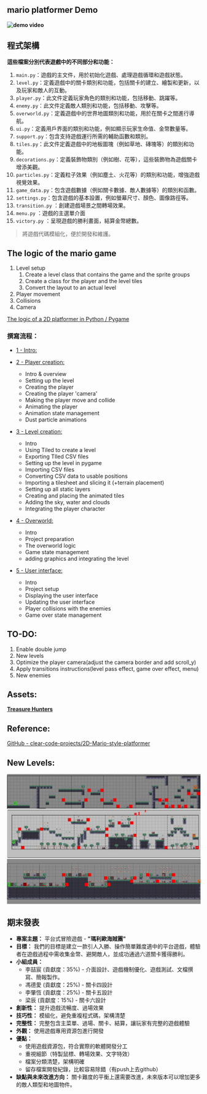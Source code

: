 ## mario platformer Demo
****![demo video](https://github.com/RoyLee1224/mario-platformer/blob/main/10%20-%20victory/graphics/demo/demo.gif)****

## 程式架構

**這些檔案分別代表遊戲中的不同部分和功能：**

1. `main.py`：遊戲的主文件，用於初始化遊戲、處理遊戲循環和遊戲狀態。
2. `level.py`：定義遊戲中的關卡類別和功能，包括關卡的建立、繪製和更新，以及玩家和敵人的互動。
3. `player.py`：此文件定義玩家角色的類別和功能，包括移動、跳躍等。
4. `enemy.py`：此文件定義敵人類別和功能，包括移動、攻擊等。
5. `overworld.py`：定義遊戲中的世界地圖類別和功能，用於在關卡之間進行導航。
6. `ui.py`：定義用戶界面的類別和功能，例如顯示玩家生命值、金幣數量等。
7. `support.py`：包含支持遊戲運行所需的輔助函數和類別。
8. `tiles.py`：此文件定義遊戲中的地板圖塊（例如草地、磚塊等）的類別和功能。
9. `decorations.py`：定義裝飾物類別（例如樹、花等），這些裝飾物為遊戲關卡增添美觀。
10. `particles.py`：定義粒子效果（例如塵土、火花等）的類別和功能，增強遊戲視覺效果。
11. `game_data.py`：包含遊戲數據（例如關卡數據、敵人數據等）的類別和函數。
12. `settings.py`：包含遊戲的基本設置，例如螢幕尺寸、顏色、圖像路徑等。
13. `transition.py` ：創建遊戲場景之間轉場效果。
14. `menu.py` ：遊戲的主選單介面
15. `victory.py` ：呈現遊戲的勝利畫面，結算金幣總數。

> 將遊戲代碼模組化，便於開發和維護。
> 

## ****The logic of the mario game****

1. Level setup
    1. Create a level class that contains the game and the sprite groups
    2. Create a class for the player and the level tiles
    3. Convert the layout to an actual level
2. Player movement
3. Collisions
4. Camera

[The logic of a 2D platformer in Python / Pygame](https://youtu.be/Gmrf_3LbXu0)

### 撰寫流程：

- [1 - Intro:](https://youtu.be/KJpP85tnOKg)
    
    
- [2 - Player creation:](https://youtu.be/YWN8GcmJ-jA)
    - Intro & overview
    - Setting up the level
    - Creating the player
    - Creating the player 'camera'
    - Making the player move and collide
    - Animating the player
    - Animation state management
    - Dust particle animations
- [3 - Level creation:](https://youtu.be/wJMDh9QGRgs)
    - Intro
    - Using Tiled to create a level
    - Exporting TIled CSV files
    - Setting up the level in pygame
    - Importing CSV files
    - Converting CSV data to usable positions
    - Importing a tilesheet and slicing it (+terrain placement)
    - Setting up all static layers
    - Creating and placing the animated tiles
    - Adding the sky, water and clouds
    - Integrating the player character
- [4 - Overworld:](https://youtu.be/IUe2pdTWroc)
    - Intro
    - Project preparation
    - The overworld logic
    - Game state management
    - adding graphics and integrating the level
- [5 - User interface:](https://youtu.be/4jdJhUfMycQ)
    - Intro
    - Project setup
    - Displaying the user interface
    - Updating the user interface
    - Player collisions with the enemies
    - Game over state management

## TO-DO:

1. Enable double jump
2. New levels
3. Optimize the player camera(adjust the camera border and add scroll_y)
4. Apply transitions instructions(level pass effect, game over effect, menu)
5. New enemies

## Assets:
****[Treasure Hunters](https://pixelfrog-assets.itch.io/treasure-hunters)****

## Reference:
[GitHub - clear-code-projects/2D-Mario-style-platformer](https://github.com/clear-code-projects/2D-Mario-style-platformer)

## New Levels:
****![level4](https://github.com/RoyLee1224/mario-platformer/blob/main/10%20-%20victory/graphics/level/level4.png)****
****![level5](https://github.com/RoyLee1224/mario-platformer/blob/main/10%20-%20victory/graphics/level/level5.png)****
****![level6](https://github.com/RoyLee1224/mario-platformer/blob/main/10%20-%20victory/graphics/level/level6.png)****


## 期末發表

- **專案主題：** 平台式冒險遊戲 - **"瑪利歐海賊團"**
- **目標：** 我們的目標是建立一款引人入勝、操作簡單難度適中的平台遊戲，體驗者在遊戲過程中需收集金幣、避開敵人，並成功通過六道關卡獲得勝利。
- **小組成員：**
    - 李喆宸 (貢獻度：35%) - 介面設計、遊戲機制優化、遊戲測試、文檔撰寫、簡報製作。
    - 馮德愛 (貢獻度：25%) - 關卡四設計
    - 李肇恆 (貢獻度：25%) - 關卡五設計
    - 梁辰 (貢獻度：15%) - 關卡六設計
- **創新性：** 提升遊戲流暢度、過場效果
- **技巧性：** 模組化，避免重複程式碼，架構清楚
- **完整性：** 完整包含主菜單、過場、關卡、結算，讓玩家有完整的遊戲體驗
- **外觀：** 使用遊戲專用資源包進行開發
- **優點：**
    - 使用遊戲資源包，符合實際的軟體開發分工
    - 重視細節（特製鼠標、轉場效果、文字特效）
    - 檔案分類清楚，架構明確
    - 留存檔案開發紀錄，比較容易除錯（有push上去github）
- **缺點與未來改進方向：** 關卡難度的平衡上還需要改進，未來版本可以增加更多的敵人類型和地圖物件。
